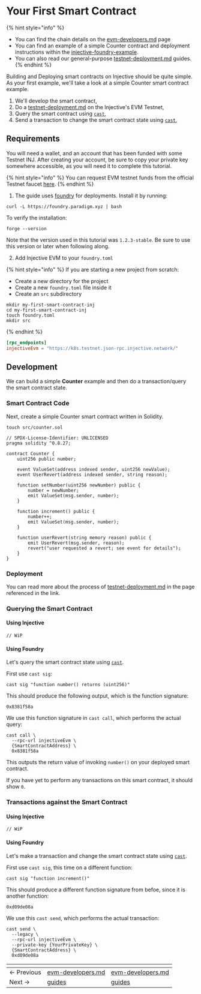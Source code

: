 # Your First Smart Contract

{% hint style="info" %}
* You can find the chain details on the [evm-developers.md](../evm-developers.md "mention") page
* You can find an example of a simple Counter contract and deployment instructions within the [injective-foundry-example](https://github.com/InjectiveLabs/injective-foundry-example).
* You can also read our general-purpose [testnet-deployment.md](guides/testnet-deployment.md "mention") guides.
{% endhint %}

Building and Deploying smart contracts on Injective should be quite simple. As your first example, we'll take a look at a simple Counter smart contract example.

1. We'll develop the smart contract,
2. Do a [testnet-deployment.md](guides/testnet-deployment.md "mention") on the Injective's EVM Testnet,
3. Query the smart contract using [`cast`](https://getfoundry.sh/cast/reference/overview),
4. Send a transaction to change the smart contract state using [`cast`](https://getfoundry.sh/cast/reference/overview),

## Requirements

You will need a wallet, and an account that has been funded with some Testnet INJ.
After creating your account, be sure to copy your private key somewhere accessible, as you will need it to complete this tutorial.

{% hint style="info" %}
You can request EVM testnet funds from the official Testnet faucet [here](https://testnet.faucet.injective.network/).
{% endhint %}

1. The guide uses [foundry](https://book.getfoundry.sh/) for deployments. Install it by running:

```
curl -L https://foundry.paradigm.xyz | bash
```

To verify the installation:

```shell
forge --version
```

Note that the version used in this tutorial was `1.2.3-stable`. Be sure to use this version or later when following along.

2. Add Injective EVM to your `foundry.toml`

{% hint style="info" %}
If you are starting a new project from scratch:

- Create a new directory for the project
- Create a new `foundry.toml` file inside it
- Create an `src` subdirectory

```shell
mkdir my-first-smart-contract-inj
cd my-first-smart-contract-inj
touch foundry.toml
mkdir src
```
{% endhint %}

```toml
[rpc_endpoints]
injectiveEvm = "https://k8s.testnet.json-rpc.injective.network/"
```

## Development

We can build a simple **Counter** example and then do a transaction/query the smart contract state.

### Smart Contract Code

Next, create a simple Counter smart contract written in Solidity.

```shell
touch src/counter.sol
```

```solidity
// SPDX-License-Identifier: UNLICENSED
pragma solidity ^0.8.27;

contract Counter {
    uint256 public number;

    event ValueSet(address indexed sender, uint256 newValue);
    event UserRevert(address indexed sender, string reason);

    function setNumber(uint256 newNumber) public {
        number = newNumber;
        emit ValueSet(msg.sender, number);
    }

    function increment() public {
        number++;
        emit ValueSet(msg.sender, number);
    }

    function userRevert(string memory reason) public {
        emit UserRevert(msg.sender, reason);
        revert("user requested a revert; see event for details");
    }
}
```

### Deployment

You can read more about the process of [testnet-deployment.md](guides/testnet-deployment.md "mention") in the page referenced in the link.

### Querying the Smart Contract

#### Using Injective

```
// WiP
```

#### Using Foundry

Let's query the smart contract state using [`cast`](https://getfoundry.sh/cast/reference/overview).

First use `cast sig`:

```shell
cast sig "function number() returns (uint256)"
```

This should produce the following output, which is the function signature:

```text
0x8381f58a
```

We use this function signature in `cast call`, which performs the actual query:

```shell
cast call \
  --rpc-url injectiveEvm \
  {SmartContractAddress} \
  0x8381f58a
```

This outputs the return value of invoking `number()` on your deployed smart contract.

If you have yet to perform any transactions on this smart contract, it should show `0`.

### Transactions against the Smart Contract

#### Using Injective

```
// WiP
```

#### Using Foundry

Let's make a transaction and change the smart contract state using [`cast`](https://getfoundry.sh/cast/reference/overview).

First use `cast sig`, this time on a different function:

```shell
cast sig "function increment()"
```

This should produce a different function signature from befoe, since it is another function:

```text
0xd09de08a
```

We use this `cast send`, which performs the actual transaction:

```shell
cast send \
  --legacy \
  --rpc-url injectiveEvm \
  --private-key {YourPrivateKey} \
  {SmartContractAddress} \
  0xd09de08a
```

<table data-card-size="large" data-view="cards" data-full-width="false"><thead><tr><th></th><th data-type="content-ref"></th><th data-hidden data-card-target data-type="content-ref"></th></tr></thead><tbody><tr><td>← Previous</td><td><a href="../evm-developers.md">evm-developers.md</a></td><td><a href="../evm-developers.md">evm-developers.md</a></td></tr><tr><td>Next →</td><td><a href="guides/">guides</a></td><td><a href="guides/">guides</a></td></tr></tbody></table>
